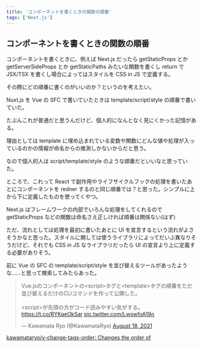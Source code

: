 ```yaml
---
title: 'コンポーネントを書くときの関数の順番'
tags: ['Next.js']
---
```


## コンポーネントを書くときの関数の順番

コンポーネントを書くときに、例えば Next.js だったら getStaticProps とか getServerSideProps とか getStaticPaths みたいな関数を書くし return で JSX/TSX を書くし場合によってはスタイルを CSS in JS で定義する。

その際にどの順番に書くのがいいのか？というのを考えたい。

Nuxt.js を Vue の SFC で書いていたときは template/script/style の順番で書いていた。

たぶんこれが普通だと思うんだけど、個人的になんとなく見にくかった記憶がある。

理由としては template に埋め込まれている変数や関数にどんな値や処理が入っているのかの情報が命名からの推測しかないからだと思う。

なので個人的人は script/template/style のような順番だといいなと思っていた。

ところで、これって React で副作用やライフサイクルフックの処理を書いたあとにコンポーネントを redner するのと同じ順番では？と思った。シンプルに上から下に定義したものを使ってくやつ。

Next.js はフレームワークの内部でいろんな処理をしてくれるので getStaticProps などの関数は命名さえ正しければ順番は関係ない(はず)

ただ、流れとしては処理を最初に書いたあとに UI を宣言するという流れがよさそうかなと思った。スタイルに関しては使うライブラリによってだいぶ異なりそうだけど、それでも CSS in JS なライブラリだったら UI の宣言より上に定義する必要がありそう。

前に Vue の SFC の template/script/style を並び替えるツールがあったような……と思って検索してみたらあった。

<blockquote class="twitter-tweet"><p lang="ja" dir="ltr">Vue.jsのコンポーネントの&lt;script&gt;タグと&lt;template&gt;タグの順番をただ並び替えるだけのCLIコマンドを作って公開した。<br><br>&lt;script&gt;が先頭の方がコード読みやすい気がする。<a href="https://t.co/RYKqeOkSar">https://t.co/RYKqeOkSar</a> <a href="https://t.co/LwswfoA19n">pic.twitter.com/LwswfoA19n</a></p>&mdash; Kawamata Ryo (@KawamataRyo) <a href="https://twitter.com/KawamataRyo/status/1427835141833986048?ref_src=twsrc%5Etfw">August 18, 2021</a></blockquote>

[kawamataryo/v\-change\-tags\-order: Changes the order of <script> and <template> tags in Vue single file components\.](https://github.com/kawamataryo/v-change-tags-order)

こういうのにもし需要があるなら Next.js の `pages/**` のファイルの中身を見て順番を並び替えるツールがあっても面白そうかなと思った。

作ってみたら面白そうなのでやってみたい、けどもしかして知らないだけでもうあるのかな？あったら教えてください。
